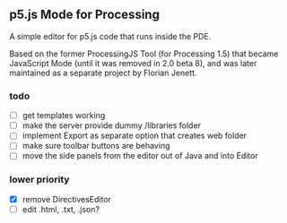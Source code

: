 ## p5.js Mode for Processing

A simple editor for p5.js code that runs inside the PDE.

Based on the former ProcessingJS Tool (for Processing 1.5) 
that became JavaScript Mode (until it was removed in 2.0 beta 8), 
and was later maintained as a separate project by Florian Jenett.

### todo

- [ ] get templates working
- [ ] make the server provide dummy /libraries folder
- [ ] implement Export as separate option that creates web folder
- [ ] make sure toolbar buttons are behaving
- [ ] move the side panels from the editor out of Java and into Editor

### lower priority

- [x] remove DirectivesEditor
- [ ] edit .html, .txt, .json? 